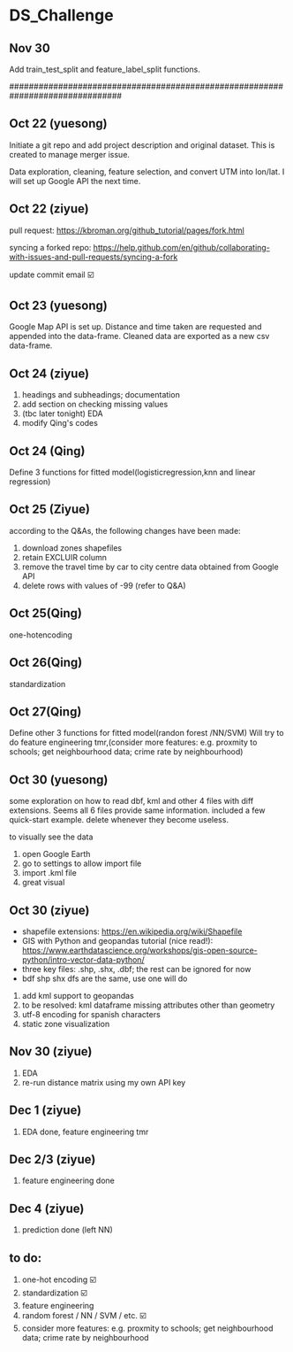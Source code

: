 # DS_Challenge

## Nov 30
Add train_test_split and feature_label_split functions.








###############################################################################

## Oct 22 (yuesong)
Initiate a git repo and add project description and original dataset. This is created to manage merger issue.

Data exploration, cleaning, feature selection, and convert UTM into lon/lat. I will set up Google API the next time.

## Oct 22 (ziyue)
pull request:
https://kbroman.org/github_tutorial/pages/fork.html

syncing a forked repo:
https://help.github.com/en/github/collaborating-with-issues-and-pull-requests/syncing-a-fork

update commit email ☑️

## Oct 23 (yuesong)
Google Map API is set up. Distance and time taken are requested and appended into the data-frame. Cleaned data are exported as a new csv data-frame.

## Oct 24 (ziyue)
1. headings and subheadings; documentation
2. add section on checking missing values
3. (tbc later tonight) EDA
4. modify Qing's codes 

## Oct 24 (Qing)
Define 3 functions for fitted model(logisticregression,knn and linear regression)

## Oct 25 (Ziyue)
according to the Q&As, the following changes have been made:
1. download zones shapefiles
2. retain EXCLUIR column
3. remove the travel time by car to city centre data obtained from Google API
4. delete rows with values of -99 (refer to Q&A)

## Oct 25(Qing)
one-hotencoding

## Oct 26(Qing)
standardization

## Oct 27(Qing)
Define other 3 functions for fitted model(randon forest /NN/SVM)
Will try to do feature engineering tmr,(consider more features: e.g. proxmity to schools; get neighbourhood data; crime rate by neighbourhood)

## Oct 30 (yuesong)
some exploration on how to read dbf, kml and other 4 files with diff extensions. Seems all 6 files provide same information. included a few quick-start example. delete whenever they become useless.

to visually see the data
1. open Google Earth
2. go to settings to allow import file
3. import .kml file
4. great visual

## Oct 30 (ziyue)
- shapefile extensions: https://en.wikipedia.org/wiki/Shapefile 
- GIS with Python and geopandas tutorial (nice read!): https://www.earthdatascience.org/workshops/gis-open-source-python/intro-vector-data-python/
- three key files: .shp, .shx, .dbf; the rest can be ignored for now
- bdf shp shx dfs are the same, use one will do

1. add kml support to geopandas
2. to be resolved: kml dataframe missing attributes other than geometry
3. utf-8 encoding for spanish characters
4. static zone visualization

## Nov 30 (ziyue)
1. EDA
2. re-run distance matrix using my own API key

## Dec 1 (ziyue)
1. EDA done, feature engineering tmr

## Dec 2/3 (ziyue)
1. feature engineering done

## Dec 4 (ziyue)
1. prediction done (left NN)

## to do:
1. one-hot encoding ☑️
2. standardization ☑️
3. feature engineering
4. random forest / NN / SVM / etc. ☑️
5. consider more features: e.g. proxmity to schools; get neighbourhood data; crime rate by neighbourhood